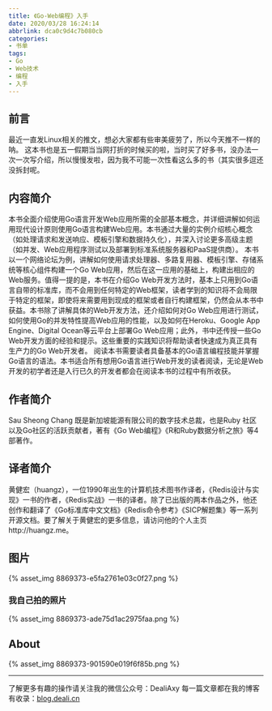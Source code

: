 ```yaml
---
title: 《Go-Web编程》入手
date: 2020/03/28 16:24:14
abbrlink: dca0c9d4c7b080cb
categories:
- 书单
tags:
- Go
- Web技术
- 编程
- 入手
---
```

## 前言
最近一直发Linux相关的推文，想必大家都有些审美疲劳了，所以今天推不一样的呐。
这本书也是五一假期当当网打折的时候买的啦，当时买了好多书，没办法一次一次写介绍，所以慢慢发啦，因为我不可能一次性看这么多的书（其实很多逗还没拆封呢。

## 内容简介
本书全面介绍使用Go语言开发Web应用所需的全部基本概念，并详细讲解如何运用现代设计原则使用Go语言构建Web应用。本书通过大量的实例介绍核心概念（如处理请求和发送响应、模板引擎和数据持久化），并深入讨论更多高级主题（如并发、Web应用程序测试以及部署到标准系统服务器和PaaS提供商）。
本书以一个网络论坛为例，讲解如何使用请求处理器、多路复用器、模板引擎、存储系统等核心组件构建一个Go Web应用，然后在这一应用的基础上，构建出相应的Web服务。值得一提的是，本书在介绍Go Web开发方法时，基本上只用到Go语言自带的标准库，而不会用到任何特定的Web框架，读者学到的知识将不会局限于特定的框架，即使将来需要用到现成的框架或者自行构建框架，仍然会从本书中获益。本书除了讲解具体的Web开发方法，还介绍如何对Go Web应用进行测试，如何使用Go的并发特性提高Web应用的性能，以及如何在Heroku、Google App Engine、Digital Ocean等云平台上部署Go Web应用；此外，书中还传授一些Go Web开发方面的经验和提示。这些重要的实践知识将帮助读者快速成为真正具有生产力的Go Web开发者。
阅读本书需要读者具备基本的Go语言编程技能并掌握Go语言的语法。本书适合所有想用Go语言进行Web开发的读者阅读，无论是Web开发的初学者还是入行已久的开发者都会在阅读本书的过程中有所收获。 

## 作者简介
Sau Sheong Chang 既是新加坡能源有限公司的数字技术总裁，也是Ruby 社区以及Go社区的活跃贡献者，著有《Go Web编程》《R和Ruby数据分析之旅》等4 部著作。

## 译者简介
黄健宏（huangz），一位1990年出生的计算机技术图书作译者，《Redis设计与实现》一书的作者，《Redis实战》一书的译者。除了已出版的两本作品之外，他还创作和翻译了《Go标准库中文文档》《Redis命令参考》《SICP解题集》等一系列开源文档。要了解关于黄健宏的更多信息，请访问他的个人主页http://huangz.me。 

## 图片
{% asset_img 8869373-e5fa2761e03c0f27.png %}

### 我自己拍的照片
{% asset_img 8869373-ade75d1ac2975faa.png %}

## About
{% asset_img 8869373-901590e019f6f85b.png %}

---------------
了解更多有趣的操作请关注我的微信公众号：DealiAxy
每一篇文章都在我的博客有收录：[blog.deali.cn](http://blog.deali.cn)
